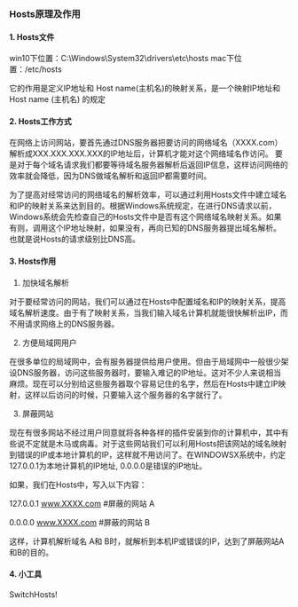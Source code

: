 ### Hosts原理及作用

#### 1. Hosts文件
win10下位置：C:\Windows\System32\drivers\etc\hosts
mac下位置：/etc/hosts

它的作用是定义IP地址和 Host name(主机名)的映射关系，是一个映射IP地址和Host name (主机名) 的规定

#### 2. Hosts工作方式
在网络上访问网站，要首先通过DNS服务器把要访问的网络域名（XXXX.com）解析成XXX.XXX.XXX.XXX的IP地址后，计算机才能对这个网络域名作访问。 要是对于每个域名请求我们都要等待域名服务器解析后返回IP信息，这样访问网络的效率就会降低，因为DNS做域名解析和返回IP都需要时间。 

为了提高对经常访问的网络域名的解析效率，可以通过利用Hosts文件中建立域名和IP的映射关系来达到目的。根据Windows系统规定，在进行DNS请求以前，Windows系统会先检查自己的Hosts文件中是否有这个网络域名映射关系。如果有则，调用这个IP地址映射，如果没有，再向已知的DNS服务器提出域名解析。也就是说Hosts的请求级别比DNS高。

#### 3. Hosts作用
1. 加快域名解析

  对于要经常访问的网站，我们可以通过在Hosts中配置域名和IP的映射关系，提高域名解析速度。由于有了映射关系，当我们输入域名计算机就能很快解析出IP，而不用请求网络上的DNS服务器。
 
2. 方便局域网用户

  在很多单位的局域网中，会有服务器提供给用户使用。但由于局域网中一般很少架设DNS服务器，访问这些服务器时，要输入难记的IP地址。这对不少人来说相当麻烦。现在可以分别给这些服务器取个容易记住的名字，然后在Hosts中建立IP映射，这样以后访问的时候，只要输入这个服务器的名字就行了。 

3. 屏蔽网站

  现在有很多网站不经过用户同意就将各种各样的插件安装到你的计算机中，其中有些说不定就是木马或病毒。对于这些网站我们可以利用Hosts把该网站的域名映射到错误的IP或本地计算机的IP，这样就不用访问了。在WINDOWSX系统中，约定127.0.0.1为本地计算机的IP地址, 0.0.0.0是错误的IP地址。 

  如果，我们在Hosts中，写入以下内容： 

  127.0.0.1 www.XXXX.com #屏蔽的网站 A 

  0.0.0.0 www.XXXX.com #屏蔽的网站 B 

  这样，计算机解析域名 A和 B时，就解析到本机IP或错误的IP，达到了屏蔽网站A 和B的目的。

#### 4. 小工具
SwitchHosts!